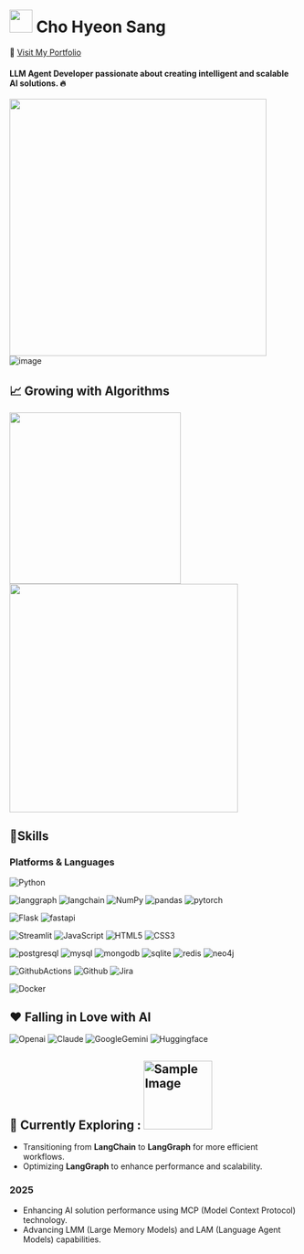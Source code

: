 # <img src="https://cdn-icons-png.flaticon.com/512/2828/2828957.png" width="40"> Cho Hyeon Sang
🔗 [Visit My Portfolio](https://hyeonsang-cho.vercel.app/)

#### LLM Agent Developer passionate about creating intelligent and scalable AI solutions. 🔥

<img width=450 src="https://github-readme-stats.vercel.app/api?username=hyeonsang010716&count_private=true&hide=contribs&show_icons=true&theme=tokyonight" /> ![image](https://github.com/user-attachments/assets/208926d3-9404-42d3-b4b7-7368ea2eb0f6)

## 📈 Growing with Algorithms

<img width=300 src="http://mazassumnida.wtf/api/v2/generate_badge?boj=kyr778" /> <img width=400 src="https://cf.leed.at?id=kyr778" />

## 💪Skills
### Platforms & Languages
![Python](https://img.shields.io/badge/Python-3776AB.svg?&style=for-the-badge&logo=Python&logoColor=white)

![langgraph](https://img.shields.io/badge/langgraph-1C3C3C.svg?&style=for-the-badge&logo=langgraph&logoColor=white)
![langchain](https://img.shields.io/badge/langchain-1C3C3C.svg?&style=for-the-badge&logo=langchain&logoColor=white)
![NumPy](https://img.shields.io/badge/NumPy-013243.svg?&style=for-the-badge&logo=NumPy&logoColor=white)
![pandas](https://img.shields.io/badge/pandas-150458.svg?&style=for-the-badge&logo=pandas&logoColor=white)
![pytorch](https://img.shields.io/badge/pytorch-EE4C2C.svg?&style=for-the-badge&logo=pytorch&logoColor=white)

![Flask](https://img.shields.io/badge/Flask-000000.svg?&style=for-the-badge&logo=Flask&logoColor=white)
![fastapi](https://img.shields.io/badge/fastapi-009688.svg?&style=for-the-badge&logo=fastapi&logoColor=white)

![Streamlit](https://img.shields.io/badge/Streamlit-FF4B4B.svg?&style=for-the-badge&logo=Streamlit&logoColor=white)
![JavaScript](https://img.shields.io/badge/JavaScript-F7DF1E.svg?&style=for-the-badge&logo=JavaScript&logoColor=white)
![HTML5](https://img.shields.io/badge/HTML5-E34F26.svg?&style=for-the-badge&logo=HTML5&logoColor=white)
![CSS3](https://img.shields.io/badge/CSS3-1572B6.svg?&style=for-the-badge&logo=CSS3&logoColor=white)

![postgresql](https://img.shields.io/badge/postgresql-4169E1.svg?&style=for-the-badge&logo=postgresql&logoColor=white)
![mysql](https://img.shields.io/badge/mysql-4479A1.svg?&style=for-the-badge&logo=mysql&logoColor=white)
![mongodb](https://img.shields.io/badge/mongodb-47A248.svg?&style=for-the-badge&logo=mongodb&logoColor=white)
![sqlite](https://img.shields.io/badge/sqlite-003B57.svg?&style=for-the-badge&logo=sqlite&logoColor=white)
![redis](https://img.shields.io/badge/redis-FF4438.svg?&style=for-the-badge&logo=redis&logoColor=white)
![neo4j](https://img.shields.io/badge/neo4j-4581C3.svg?&style=for-the-badge&logo=neo4j&logoColor=white)

![GithubActions](https://img.shields.io/badge/githubactions-2088FF.svg?&style=for-the-badge&logo=githubactions&logoColor=white)
![Github](https://img.shields.io/badge/Github-181717.svg?&style=for-the-badge&logo=Github&logoColor=white)
![Jira](https://img.shields.io/badge/Jira-0052CC.svg?&style=for-the-badge&logo=Jira&logoColor=white)

![Docker](https://img.shields.io/badge/Docker-2496ED.svg?&style=for-the-badge&logo=Docker&logoColor=white)

## ❤️ Falling in Love with AI
![Openai](https://img.shields.io/badge/Openai-412991.svg?&style=for-the-badge&logo=Openai&logoColor=white)
![Claude](https://img.shields.io/badge/Claude-D97757.svg?&style=for-the-badge&logo=Claude&logoColor=white)
![GoogleGemini](https://img.shields.io/badge/GoogleGemini-8E75B2.svg?&style=for-the-badge&logo=GoogleGemini&logoColor=white)
![Huggingface](https://img.shields.io/badge/Huggingface-FFD21E.svg?&style=for-the-badge&logo=Huggingface&logoColor=white)

## 🚀 Currently Exploring : <img src="https://github.com/user-attachments/assets/7bc8d73f-2aa4-4c61-ace1-796dfd996322" alt="Sample Image" width="120" />

- Transitioning from **LangChain** to **LangGraph** for more efficient workflows.
- Optimizing **LangGraph** to enhance performance and scalability.

### 2025
- Enhancing AI solution performance using MCP (Model Context Protocol) technology.
- Advancing LMM (Large Memory Models) and LAM (Language Agent Models) capabilities.
